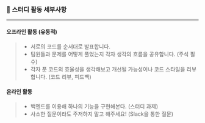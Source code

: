 ### :loudspeaker: 스터디 활동 세부사항
---
#### 오프라인 활동 (유동적)
> - 서로의 코드를 순서대로 발표합니다.
> - 팀원들과 문제를 어떻게 풀었는지 각자 생각의 흐름을 공유합니다. (주석 필수)
> - 각자 푼 코드의 효율성을 생각해보고 개선될 가능성이나 코드 스타일을 리뷰합니다. (코드 리뷰, 피드백)

#### 온라인 활동
> - 백엔드를 이용해 하나의 기능을 구현해본다. (스터디 과제)
> - 사소한 질문이라도 주저하지 말고 해주세요! (Slack을 통한 질문)
